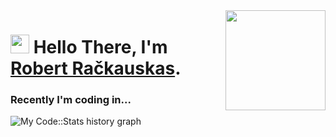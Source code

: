 <img align="right" src="https://media.giphy.com/media/d31vTpVi1LAcDvdm/giphy.gif" height="160px" width="auto">

<h1 align="left"><img src="https://raw.githubusercontent.com/sidbelbase/sidbelbase/master/wave.gif" width="30px"><strong> Hello There, I'm <a href="https://sidbelbase.me">Robert Račkauskas</a>.</strong>
</h1>

### Recently I'm coding in...
![My Code::Stats history graph](https://codestats-readme.wegfan.cn/history-graph/dehood)
